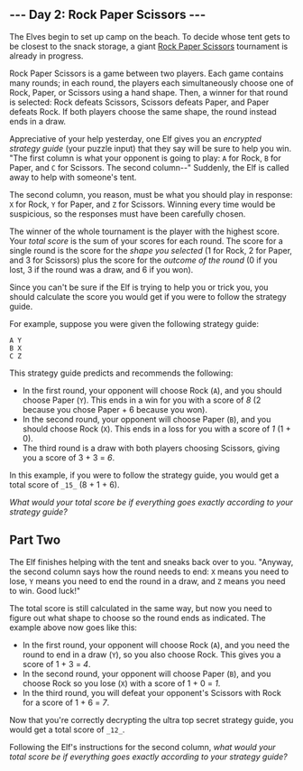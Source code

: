 
## --- Day 2: Rock Paper Scissors ---

The Elves begin to set up camp on the beach. To decide whose tent gets to be closest to the snack storage, a giant  [Rock Paper Scissors](https://en.wikipedia.org/wiki/Rock_paper_scissors)  tournament is already in progress.

Rock Paper Scissors is a game between two players. Each game contains many rounds; in each round, the players each simultaneously choose one of Rock, Paper, or Scissors using a hand shape. Then, a winner for that round is selected: Rock defeats Scissors, Scissors defeats Paper, and Paper defeats Rock. If both players choose the same shape, the round instead ends in a draw.

Appreciative of your help yesterday, one Elf gives you an  _encrypted strategy guide_  (your puzzle input) that they say will be sure to help you win. "The first column is what your opponent is going to play:  `A`  for Rock,  `B`  for Paper, and  `C`  for Scissors. The second column--" Suddenly, the Elf is called away to help with someone's tent.

The second column,  you reason, must be what you should play in response:  `X`  for Rock,  `Y`  for Paper, and  `Z`  for Scissors. Winning every time would be suspicious, so the responses must have been carefully chosen.

The winner of the whole tournament is the player with the highest score. Your  _total score_  is the sum of your scores for each round. The score for a single round is the score for the  _shape you selected_  (1 for Rock, 2 for Paper, and 3 for Scissors) plus the score for the  _outcome of the round_  (0 if you lost, 3 if the round was a draw, and 6 if you won).

Since you can't be sure if the Elf is trying to help you or trick you, you should calculate the score you would get if you were to follow the strategy guide.

For example, suppose you were given the following strategy guide:

```
A Y
B X
C Z
```

This strategy guide predicts and recommends the following:

-   In the first round, your opponent will choose Rock (`A`), and you should choose Paper (`Y`). This ends in a win for you with a score of  _8_  (2 because you chose Paper + 6 because you won).
-   In the second round, your opponent will choose Paper (`B`), and you should choose Rock (`X`). This ends in a loss for you with a score of  _1_  (1 + 0).
-   The third round is a draw with both players choosing Scissors, giving you a score of 3 + 3 =  _6_.

In this example, if you were to follow the strategy guide, you would get a total score of  `_15_`  (8 + 1 + 6).

_What would your total score be if everything goes exactly according to your strategy guide?_

## Part Two

The Elf finishes helping with the tent and sneaks back over to you. "Anyway, the second column says how the round needs to end:  `X`  means you need to lose,  `Y`  means you need to end the round in a draw, and  `Z`  means you need to win. Good luck!"

The total score is still calculated in the same way, but now you need to figure out what shape to choose so the round ends as indicated. The example above now goes like this:

-   In the first round, your opponent will choose Rock (`A`), and you need the round to end in a draw (`Y`), so you also choose Rock. This gives you a score of 1 + 3 =  _4_.
-   In the second round, your opponent will choose Paper (`B`), and you choose Rock so you lose (`X`) with a score of 1 + 0 =  _1_.
-   In the third round, you will defeat your opponent's Scissors with Rock for a score of 1 + 6 =  _7_.

Now that you're correctly decrypting the ultra top secret strategy guide, you would get a total score of  `_12_`.

Following the Elf's instructions for the second column,  _what would your total score be if everything goes exactly according to your strategy guide?_
